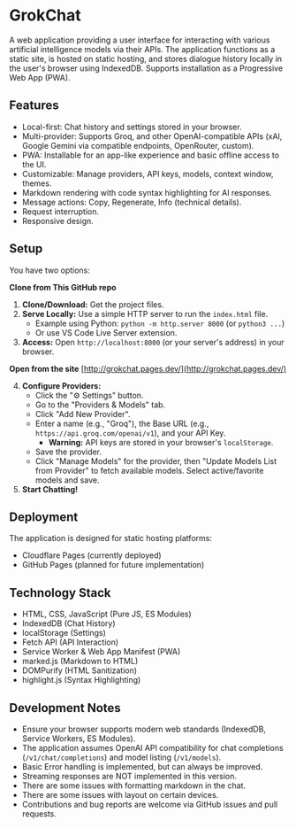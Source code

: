 # GrokChat

A web application providing a user interface for interacting with various artificial intelligence models via their APIs. The application functions as a static site, is hosted on static hosting, and stores dialogue history locally in the user's browser using IndexedDB. Supports installation as a Progressive Web App (PWA).

## Features

*   Local-first: Chat history and settings stored in your browser.
*   Multi-provider: Supports Groq, and other OpenAI-compatible APIs (xAI, Google Gemini via compatible endpoints, OpenRouter, custom).
*   PWA: Installable for an app-like experience and basic offline access to the UI.
*   Customizable: Manage providers, API keys, models, context window, themes.
*   Markdown rendering with code syntax highlighting for AI responses.
*   Message actions: Copy, Regenerate, Info (technical details).
*   Request interruption.
*   Responsive design.

## Setup
You have two options:

**Clone from This GitHub repo**
1.  **Clone/Download:** Get the project files.
2.  **Serve Locally:** Use a simple HTTP server to run the `index.html` file.
    *   Example using Python: `python -m http.server 8000` (or `python3 ...`)
    *   Or use VS Code Live Server extension.
3.  **Access:** Open `http://localhost:8000` (or your server's address) in your browser.

**Open from the site**
[http://grokchat.pages.dev/](http://grokchat.pages.dev/)

4.  **Configure Providers:**
    *   Click the "⚙️ Settings" button.
    *   Go to the "Providers & Models" tab.
    *   Click "Add New Provider".
    *   Enter a name (e.g., "Groq"), the Base URL (e.g., `https://api.groq.com/openai/v1`), and your API Key.
        *   **Warning:** API keys are stored in your browser's `localStorage`. 
    *   Save the provider.
    *   Click "Manage Models" for the provider, then "Update Models List from Provider" to fetch available models. Select active/favorite models and save.
5.  **Start Chatting!**

## Deployment

The application is designed for static hosting platforms:

*   Cloudflare Pages (currently deployed) 
*   GitHub Pages (planned for future implementation)

## Technology Stack

*   HTML, CSS, JavaScript (Pure JS, ES Modules)
*   IndexedDB (Chat History)
*   localStorage (Settings)
*   Fetch API (API Interaction)
*   Service Worker & Web App Manifest (PWA)
*   marked.js (Markdown to HTML)
*   DOMPurify (HTML Sanitization)
*   highlight.js (Syntax Highlighting)

## Development Notes

*   Ensure your browser supports modern web standards (IndexedDB, Service Workers, ES Modules).
*   The application assumes OpenAI API compatibility for chat completions (`/v1/chat/completions`) and model listing (`/v1/models`).
*   Basic Error handling is implemented, but can always be improved.
*   Streaming responses are NOT implemented in this version.
*   There are some issues with formatting markdown in the chat.
*   There are some issues with layout on certain devices.
*   Contributions and bug reports are welcome via GitHub issues and pull requests.